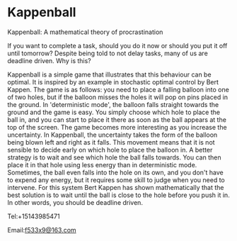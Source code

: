 # Kappenball

Kappenball: A mathematical theory of procrastination

If you want to complete a task, should you do it now or should you put it off until tomorrow? Despite being told to not delay tasks, many of us are deadline driven. Why is this? 

Kappenball is a simple game that illustrates that this behaviour can be optimal. It is inspired by an example in stochastic optimal control by Bert Kappen. The game is as follows: you need to place a falling balloon into one of two holes, but if the balloon misses the holes it will pop on pins placed in the ground. In 'deterministic mode', the balloon falls straight towards the ground and the game is easy. You simply choose which hole to place the ball in, and you can start to place it there as soon as the ball appears at the top of the screen. The game becomes more interesting as you increase the uncertainty. In Kappenball, the uncertainty takes the form of the balloon being blown left and right as it falls. This movement means that it is not sensible to decide early on which hole to place the balloon in. A better strategy is to wait and see which hole the ball falls towards. You can then place it in that hole using less energy than in deterministic mode. Sometimes, the ball even falls into the hole on its own, and you don't have to expend any energy, but it requires some skill to judge when you need to intervene. For this system Bert Kappen has shown mathematically that the best solution is to wait until the ball is close to the hole before you push it in. In other words, you should be deadline driven.

Tel:+15143985471

Email:f533x9@163.com

